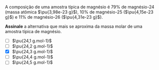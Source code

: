 A composição de uma amostra típica de magnésio é $79\%$ de magnésio-24 (massa atômica $\pu{3,98e-23 g}$), $10\%$ de magnésio-25 ($\pu{4,15e-23 g}$) e $11\%$ de magnésio-26 ($\pu{4,31e-23 g}$).

**Assinale** a alternativa que mais se aproxima da massa molar de uma amostra típica de magnésio.

- [ ] $\pu{24,1 g.mol-1}$
- [ ] $\pu{24,2 g.mol-1}$
- [x] $\pu{24,3 g.mol-1}$
- [ ] $\pu{24,4 g.mol-1}$
- [ ] $\pu{24,5 g.mol-1}$

